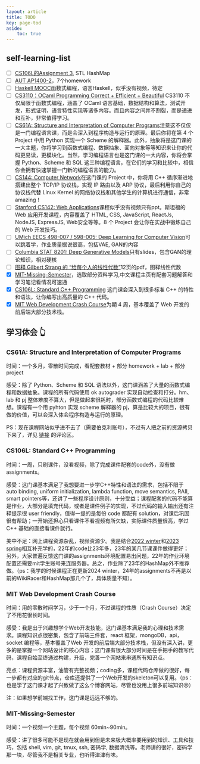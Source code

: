 ```yaml
---
layout: article
title: TODO
key: page-tod
aside:
    toc: true
---
```


## self-learning-list

- [ ] [CS106L的Assignment 3](https://web.stanford.edu/class/archive/cs/cs106l/cs106l.1236/index.html), STL HashMap
- [ ] [AUT AP1400-2](https://csdiy.wiki/%E7%BC%96%E7%A8%8B%E5%85%A5%E9%97%A8/AUT1400/)，7个homework
- [ ] [Haskell MOOC](https://csdiy.wiki/%E7%BC%96%E7%A8%8B%E5%85%A5%E9%97%A8/Haskell-MOOC/)函数式编程，语言Haskell，似乎没有视频，待定
- [ ] [CS3110：OCaml Programming Correct + Efficient + Beautiful](https://csdiy.wiki/%E7%BC%96%E7%A8%8B%E5%85%A5%E9%97%A8/CS3110/) CS3110 不仅局限于函数式编程，涵盖了 OCaml 语言基础，数据结构和算法，测试开发，形式证明，语言特性实现等诸多内容。而且内容之间并不割裂，而是递进和互补，非常值得学习。
- [ ] [CS61A: Structure and Interpretation of Computer Programs](https://csdiy.wiki/%E7%BC%96%E7%A8%8B%E5%85%A5%E9%97%A8/CS61A/)注意这不仅仅是一门编程语言课，而是会深入到程序构造与运行的原理。最后你将在第 4 个 Project 中用 Python 实现一个 Scheme 的解释器。此外，抽象将是这门课的一大主题，你将学习到函数式编程、数据抽象、面向对象等等知识来让你的代码更易读，更模块化。当然，学习编程语言也是这门课的一大内容，你将会掌握 Python、Scheme 和 SQL 这三种编程语言，在它们的学习和比较中，相信你会拥有快速掌握一门新的编程语言的能力。
- [ ] [CS144: Computer Network](https://csdiy.wiki/%E8%AE%A1%E7%AE%97%E6%9C%BA%E7%BD%91%E7%BB%9C/CS144/)在这门课的 Project 中，你将用 C++ 循序渐进地搭建出整个 TCP/IP 协议栈，实现 IP 路由以及 ARP 协议，最后利用你自己的协议栈代替 Linux Kernel 的网络协议栈和其他学生的计算机进行通信，非常 amazing！
- [ ] [Stanford CS142: Web Applications](https://csdiy.wiki/Web%E5%BC%80%E5%8F%91/CS142/)课程似乎没有视频只有ppt。斯坦福的 Web 应用开发课程，内容覆盖了 HTML, CSS, JavaScript, ReactJs, NodeJS, ExpressJS, Web安全等等。8 个 Project 会让你在实战中锻炼自己的 Web 开发技巧。
- [ ] [UMich EECS 498-007 / 598-005: Deep Learning for Computer Vision](https://csdiy.wiki/%E6%B7%B1%E5%BA%A6%E5%AD%A6%E4%B9%A0/EECS498-007/)可以跳着学，作业质量据说很高，包括VAE, GAN的内容
- [ ] [Columbia STAT 8201: Deep Generative Models](https://csdiy.wiki/%E6%9C%BA%E5%99%A8%E5%AD%A6%E4%B9%A0%E8%BF%9B%E9%98%B6/STAT8201/)只有slides，包含GAN的理论知识，相对硬核
- [ ] [图释 Gilbert Strang 的 “给每个人的线性代数”](https://github.com/kenjihiranabe/The-Art-of-Linear-Algebra)12页的pdf，图释线性代数
- [x] [MIT-Missing-Semester](https://csdiy.wiki/%E7%BC%96%E7%A8%8B%E5%85%A5%E9%97%A8/MIT-Missing-Semester/)，选取部分资料学习,中文课程主页有配套习题解答和学习笔记看情况可速通
- [x] [CS106L: Standard C++ Programming](https://csdiy.wiki/%E7%BC%96%E7%A8%8B%E5%85%A5%E9%97%A8/CS106L/) 这门课会深入到很多标准 C++ 的特性和语法，让你编写出高质量的 C++ 代码。
- [x] [MIT Web Development Crash Course](https://csdiy.wiki/Web%E5%BC%80%E5%8F%91/mitweb/)为期 4 周，基本覆盖了 Web 开发的前后端大部分技术栈。

## 学习体会 👆
### CS61A: Structure and Interpretation of Computer Programs
时间：一个多月，零散时间完成，看配套教材 + 部分 homework  + lab + 部分 project

感受：除了 Python、Scheme 和 SQL 语法以外，这门课涵盖了大量的函数式编程和数据抽象。课程的所有代码使用 ok autograder 实现自动检查和打分。hm、lab 和 pj 整体难度不算大，但是做起来很耗时，部分函数式编程的代码比较难想。课程有一个用 pyhton 实现 scheme 解释器的 pj，算是比较大的项目，很有做的价值，可以会深入体会程序构造与运行的原理。

PS：现在课程网站似乎进不去了（需要伯克利账号），不过有人把之前的资源拷贝下来了，详见 [链接](https://csdiy.wiki/%E7%BC%96%E7%A8%8B%E5%85%A5%E9%97%A8/Python/CS61A/?h=cs61a#_1) 的评论区。

### CS106L: Standard C++ Programming
时间：一周，只刷课件，没看视频，除了完成课件配套的code外，没有做assignments。  

感受：这门课基本满足了我想要进一步学C++特性和语法的需求，包括不限于auto binding, uniform initialization, lambda function, move semantics, RAII, smart pointers等，还讲了一些程序设计原则，十分受益；课程配套的代码不能算是作业，大部分是填充代码，或者是课件例子的实现，不过代码的输入输出还有注释提示很 user friendly，值得一提的是每份 code 都配有 solution，对课后巩固很有帮助；一开始还担心只看课件不看视频有所欠缺，实际课件质量很高，学过 C++ 基础的直接看课件就行。  

美中不足：网上课程资源杂乱，视频资源少。我是结合[2022 winter](https://web.stanford.edu/class/archive/cs/cs106l/cs106l.1224/index.html)和[2023 spring](https://web.stanford.edu/class/archive/cs/cs106l/cs106l.1236/index.html)相互补充学的，22年的code比23年多，23年的某几节课课件做得更好；另外，大家普遍反馈这门课的assignments环境配置易出问题，22年的作业环境配置还需要mit学生账号来连服务器。总之，作业除了23年的HashMap外不推荐做。（ps：我学的时候课程正在更新2024 winter，24年的assignments不再是以前的WikiRacer和HashMap那几个了，具体质量不知）。

### MIT Web Development Crash Course
时间：用的零散时间学习，少于一个月，不过课程的性质（Crash Course）决定了不用花很长时间。

感受：我是出于兴趣想学个Web开发技能，这门课基本满足我的心理和技术需求。课程知识点很密集，包含了前端三件套，react 框架，mongoDB，api，socket 编程等，基本覆盖了Web 开发的前后端大部分技术栈，但没有深入讲，更多的是掌握一个网站设计的核心内容；这门课有很大部分时间是在手把手的教写代码，课程自始至终通过构建，升级，完善一个网站来串通所有知识点。  

亮点：课程资源丰富，油管有完整视频；coding多，课程代码仓库做的很好，每一步都有对应的git节点，仓库还提供了一个Web开发的skeleton可以复用。（ps：也是学了这门课才起了兴致做了这么个博客网站，尽管也没用上很多前端知识😥）  

注：如果想学前端找工作，这门课是远远不够的。

### MIT-Missing-Semester
时间：一个视频一个主题，每个视频 60min~90min。

感受：讲了很多可能不是现在就会用到但是未来极大概率要用到的知识、工具和技巧，包括 shell, vim, git, tmux, ssh, 密码学, 数据清洗等。老师讲的很好，密码学那一块，尽管我不是相关专业，也听得津津有味。